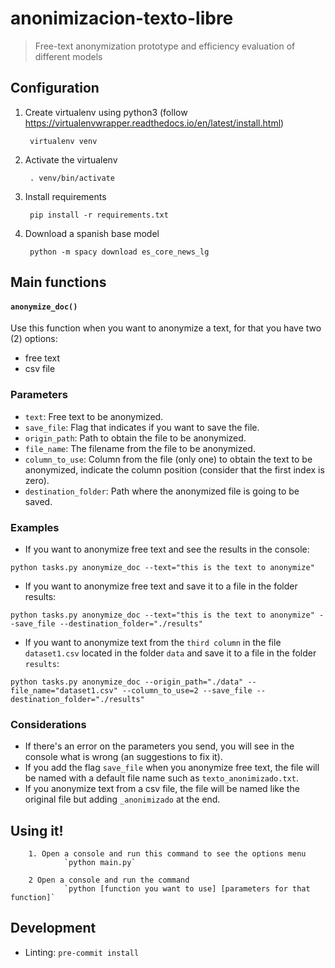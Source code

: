 # anonimizacion-texto-libre
> Free-text anonymization prototype and efficiency evaluation of different models

## Configuration

1. Create virtualenv using python3 (follow https://virtualenvwrapper.readthedocs.io/en/latest/install.html)

        virtualenv venv

2. Activate the virtualenv

        . venv/bin/activate

3. Install requirements

        pip install -r requirements.txt

4. Download a spanish base model

        python -m spacy download es_core_news_lg


## Main functions

#### `anonymize_doc()`
Use this function when you want to anonymize a text, for that you have two (2) options:
- free text
- csv file

### Parameters
- `text`: Free text to be anonymized.
- `save_file`: Flag that indicates if you want to save the file.
- `origin_path`: Path to obtain the file to be anonymized.
- `file_name`: The filename from the file to be anonymized.
- `column_to_use`: Column from the file (only one) to obtain the text to be anonymized, indicate the column position (consider that the first index is zero).
- `destination_folder`: Path where the anonymized file is going to be saved.

### Examples

- If you want to anonymize free text and see the results in the console:

`python tasks.py anonymize_doc --text="this is the text to anonymize"`



- If you want to anonymize free text and save it to a file in the folder results:

`python tasks.py anonymize_doc --text="this is the text to anonymize" --save_file --destination_folder="./results"`



- If you want to anonymize text from the `third column` in the file `dataset1.csv` located in the folder `data` and save it to a file in the folder `results`:

`python tasks.py anonymize_doc --origin_path="./data" --file_name="dataset1.csv" --column_to_use=2 --save_file --destination_folder="./results"`

### Considerations
- If there's an error on the parameters you send, you will see in the console what is wrong (an suggestions to fix it).
- If you add the flag `save_file` when you anonymize free text, the file will be named with a default file name such as `texto_anonimizado.txt`.
- If you anonymize text from a csv file, the file will be named like the original file but adding `_anonimizado` at the end.


## Using it!

        1. Open a console and run this command to see the options menu
                `python main.py`

        2 Open a console and run the command
                `python [function you want to use] [parameters for that function]`


## Development

- Linting: `pre-commit install`
